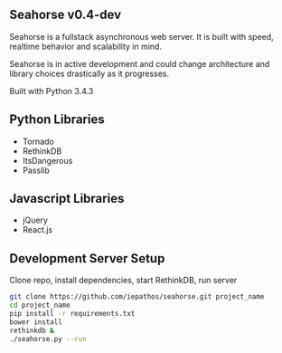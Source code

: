 Seahorse v0.4-dev
----------------
Seahorse is a fullstack asynchronous web server.  It is built with speed, realtime behavior and scalability in mind.

Seahorse is in active development and could change architecture and library choices drastically as it progresses.

Built with Python 3.4.3

Python Libraries
----------------
+ Tornado
+ RethinkDB
+ ItsDangerous
+ Passlib


Javascript Libraries
----------------
+ jQuery
+ React.js



Development Server Setup
----------------

Clone repo, install dependencies, start RethinkDB, run server
````bash
git clone https://github.com/iepathos/seahorse.git project_name
cd project_name
pip install -r requirements.txt
bower install
rethinkdb &
./seahorse.py --run
````